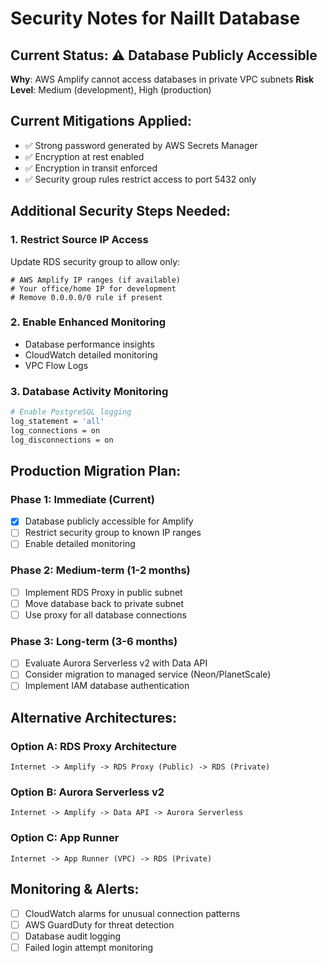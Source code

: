 # Security Notes for NailIt Database

## Current Status: ⚠️ Database Publicly Accessible

**Why**: AWS Amplify cannot access databases in private VPC subnets
**Risk Level**: Medium (development), High (production)

## Current Mitigations Applied:
- ✅ Strong password generated by AWS Secrets Manager
- ✅ Encryption at rest enabled
- ✅ Encryption in transit enforced
- ✅ Security group rules restrict access to port 5432 only

## Additional Security Steps Needed:

### 1. Restrict Source IP Access
Update RDS security group to allow only:
```
# AWS Amplify IP ranges (if available)
# Your office/home IP for development
# Remove 0.0.0.0/0 rule if present
```

### 2. Enable Enhanced Monitoring
- Database performance insights
- CloudWatch detailed monitoring
- VPC Flow Logs

### 3. Database Activity Monitoring
```bash
# Enable PostgreSQL logging
log_statement = 'all'
log_connections = on
log_disconnections = on
```

## Production Migration Plan:

### Phase 1: Immediate (Current)
- [x] Database publicly accessible for Amplify
- [ ] Restrict security group to known IP ranges
- [ ] Enable detailed monitoring

### Phase 2: Medium-term (1-2 months)
- [ ] Implement RDS Proxy in public subnet
- [ ] Move database back to private subnet
- [ ] Use proxy for all database connections

### Phase 3: Long-term (3-6 months)
- [ ] Evaluate Aurora Serverless v2 with Data API
- [ ] Consider migration to managed service (Neon/PlanetScale)
- [ ] Implement IAM database authentication

## Alternative Architectures:

### Option A: RDS Proxy Architecture
```
Internet -> Amplify -> RDS Proxy (Public) -> RDS (Private)
```

### Option B: Aurora Serverless v2
```
Internet -> Amplify -> Data API -> Aurora Serverless
```

### Option C: App Runner
```
Internet -> App Runner (VPC) -> RDS (Private)
```

## Monitoring & Alerts:
- [ ] CloudWatch alarms for unusual connection patterns
- [ ] AWS GuardDuty for threat detection
- [ ] Database audit logging
- [ ] Failed login attempt monitoring 